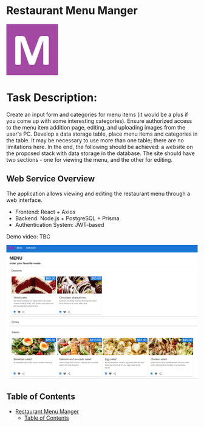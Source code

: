# Restaurant Menu Manger
![Logo](/docs/menulogo.png)
# Task Description: 

Create an input form and categories for menu items (it would be a plus if you come up with some interesting categories). Ensure authorized access to the menu item addition page, editing, and uploading images from the user's PC.
Develop a data storage table, place menu items and categories in the table. It may be necessary to use more than one table; there are no limitations here.
In the end, the following should be achieved: a website on the proposed stack with data storage in the database. The site should have two sections - one for viewing the menu, and the other for editing.

## Web Service Overview

The application allows viewing and editing the restaurant menu through a web interface.

- Frontend: React + Axios
- Backend: Node.js + PostgreSQL + Prisma
- Authentication System: JWT-based

Demo video: TBC

![Menu](/docs/menuScreen.png)
## Table of Contents

- [Restaurant Menu Manger](#restaurant-menu-manger)
  - [Table of Contents](#table-of-contents) 
